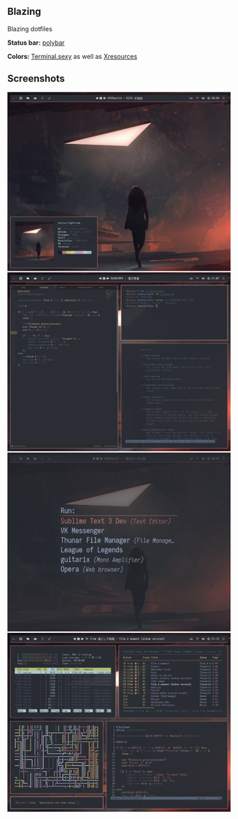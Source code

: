 ## Blazing

Blazing dotfiles

**Status bar:** [polybar](https://github.com/jaagr/polybar)

**Colors:** [Terminal.sexy](http://terminal.sexy/#Ki00VGJzHBwmvnNptL9y4754pp_Ly5Wtr8vPqLXUT1JbvnNptL9y4754pp_Ly5Wtr8vPzNXr) as well as [Xresources](./Xresources)

## Screenshots
![Screen1](https://github.com/IamDugZ/blazing/blob/master/images/Sceenshot1.png)
![Screen2](https://github.com/IamDugZ/blazing/blob/master/images/Screenshot2.png)
![Screen3](https://github.com/IamDugZ/blazing/blob/master/images/Screenshot3.png)
![Screen4](https://github.com/IamDugZ/blazing/blob/master/images/Screenshot4.png)
